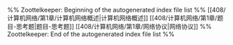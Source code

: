 %% Zoottelkeeper: Beginning of the autogenerated index file list  %%
 [[408/计算机网络/第1章/计算机网络概述|计算机网络概述]]
 [[408/计算机网络/第1章/题目-思考题|题目-思考题]]
 [[408/计算机网络/第1章/网络协议|网络协议]]
%% Zoottelkeeper: End of the autogenerated index file list  %%
